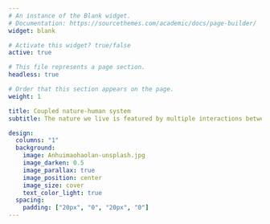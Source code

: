```yaml
---
# An instance of the Blank widget.
# Documentation: https://sourcethemes.com/academic/docs/page-builder/
widget: blank

# Activate this widget? true/false
active: true

# This file represents a page section.
headless: true

# Order that this section appears on the page.
weight: 1

title: Coupled nature-human system
subtitle: The nature we live is featured by multiple interactions between human components and natural components

design:
  columns: "1"
  background:
    image: Anhuimaohaolan-unsplash.jpg
    image_darken: 0.5
    image_parallax: true
    image_position: center
    image_size: cover
    text_color_light: true
  spacing:
    padding: ["20px", "0", "20px", "0"]
---
```


 <br> 
  <br> 
   <br> 
    <br> 
     <br> 
      <br> 
       <br> 
        <br> 
         <br> 
